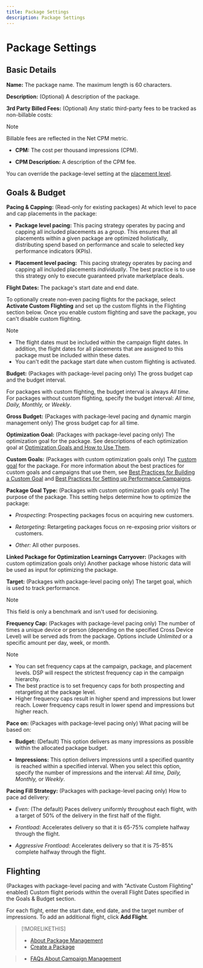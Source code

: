 ```yaml
---
title: Package Settings
description: Package Settings
---
```


# Package Settings

## Basic Details

**Name:** The package name. The maximum length is 60 characters.

**Description:** (Optional) A description of the package.

**3rd Party Billed Fees:** (Optional) Any static third-party fees to be tracked as non-billable costs:

>[!NOTE]
>
>Billable fees are reflected in the Net CPM metric.
>
* **CPM:** The cost per thousand impressions (CPM).

* **CPM Description:** A description of the CPM fee.

You can override the package-level setting at the [placement level](/help/dsp/campaign-management/placements/placement-settings.md).

## Goals & Budget

**Pacing & Capping:** (Read-only for existing packages) At which level to pace and cap placements in the package:

* **Package level pacing:** This pacing strategy operates by pacing and capping all included placements as a *group*. This ensures that all placements within a given package are optimized holistically, distributing spend based on performance and scale to selected key performance indicators (KPIs).

* **Placement level pacing:**  This pacing strategy operates by pacing and capping all included placements *individually*. The best practice is to use this strategy only to execute guaranteed private marketplace deals.

**Flight Dates:** The package's start date and end date.

To optionally create non-even pacing flights for the package, select **Activate Custom Flighting** and set up the custom flights in the Flighting section below. Once you enable custom flighting and save the package, you can't disable custom flighting.

>[!NOTE]
>
>* The flight dates must be included within the campaign flight dates. In addition, the flight dates for all placements that are assigned to this package must be included within these dates.
> * You can't edit the package start date when custom flighting is activated.

**Budget:** (Packages with package-level pacing only) The gross budget cap and the budget interval.

For packages with custom flighting, the budget interval is always *All time*. For packages without custom flighting, specify the budget interval: *All time,* *Daily,* *Monthly,* or *Weekly*.

**Gross Budget:** (Packages with package-level pacing and dynamic margin management only) The gross budget cap for all time.

**Optimization Goal:** (Packages with package-level pacing only) The optimization goal for the package. See descriptions of each optimization goal at [Optimization Goals and How to Use Them](/help/dsp/optimization/optimization-goals.md).

**Custom Goals:** (Packages with custom optimization goals only) The [custom goal](/help/dsp/optimization/custom-goal-about.md) for the package. For more information about the best practices for custom goals and campaigns that use them, see  [Best Practices for Building a Custom Goal](/help/dsp/optimization/custom-goal-best-practices.md) and [Best Practices for Setting up Performance Campaigns](/help/dsp/optimization/campaign-best-practices-performance.md).

**Package Goal Type:** (Packages with custom optimization goals only) The purpose of the package. This setting helps determine how to optimize the package:

* *Prospecting:* Prospecting packages focus on acquiring new customers.

* *Retargeting:* Retargeting packages focus on re-exposing prior visitors or customers.

* *Other:* All other purposes.

**Linked Package for Optimization Learnings Carryover:** (Packages with custom optimization goals only) Another package whose historic data will be used as input for optimizing the package.

**Target:** (Packages with package-level pacing only) The target goal, which is used to track performance.

>[!NOTE]
>
>This field is only a benchmark and isn't used for decisioning.

**Frequency Cap:** (Packages with package-level pacing only) The number of times a unique device or person (depending on the specified Cross Device Level) will be served ads from the package. Options include *Unlimited* or a specific amount per day, week, or month.

>[!NOTE]
>
>* You can set frequency caps at the campaign, package, and placement levels. DSP will respect the strictest frequency cap in the campaign hierarchy.
>* The best practice is to set frequency caps for both prospecting and retargeting at the package level.
> * Higher frequency caps result in higher spend and impressions but lower reach. Lower frequency caps result in lower spend and impressions but higher reach.

**Pace on:** (Packages with package-level pacing only) What pacing will be based on:

* **Budget:** (Default) This option delivers as many impressions as possible within the allocated package budget.

* **Impressions:** This option delivers impressions until a specified quantity is reached within a specified interval. When you select this option, specify the number of impressions and the interval: *All time,* *Daily,* *Monthly,* or *Weekly*.

**Pacing Fill Strategy:** (Packages with package-level pacing only) How to pace ad delivery:

* *Even:* (The default) Paces delivery uniformly throughout each flight, with a target of 50% of the delivery in the first half of the flight.

* *Frontload:* Accelerates delivery so that it is 65-75% complete halfway through the flight.

* *Aggressive Frontload:* Accelerates delivery so that it is 75-85% complete halfway through the flight.

## Flighting

(Packages with package-level pacing and with "Activate Custom Flighting" enabled) Custom flight periods within the overall Flight Dates specified in the Goals & Budget section.

For each flight, enter the start date, end date, and the target number of impressions. To add an additional flight, click **Add Flight**.

>[!MORELIKETHIS]
>
>* [About Package Management](package-about.md)
>* [Create a Package](package-create.md)
<!-- 
>* [Edit a Package](/help/dsp/campaign-management/packages/package-edit.md)
 -->
>* [FAQs About Campaign Management](/help/dsp/campaign-management/campaign-management-faq.md)
